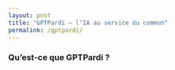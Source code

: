 ```yaml
---
layout: post
title: "GPTPardi — l’IA au service du commun"
permalink: /gptpardi/
---
```


### Qu’est‑ce que GPTPardi ?

